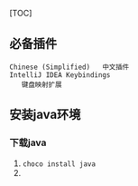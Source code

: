 [TOC]

## 必备插件
```
Chinese (Simplified)   中文插件
IntelliJ IDEA Keybindings   键盘映射扩展

```

## 安装java环境
### 下载java
1. `choco install java`
2. 

